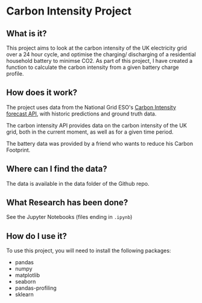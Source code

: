# Carbon Intensity Project
## What is it?
This project aims to look at the carbon intensity of the UK electricity grid over a 24 hour cycle, and optimise the charging/ discharging of a residential household battery to minimse CO2.
As part of this project, I have created a function to calculate the carbon intensity from a given battery
charge profile.

## How does it work?
The project uses data from the National Grid ESO's [Carbon Intensity forecast API](https://carbonintensity.org.uk/), with historic predictions and ground truth data.

The carbon intensity API provides data on the carbon intensity of the UK grid, both in the current moment, as well as
for a given time period.

The battery data was provided by a friend who wants to reduce his Carbon Footprint. 

## Where can I find the data?
The data is available in the data folder of the Github repo.

## What Research has been done?
See the Jupyter Notebooks (files ending in `.ipynb`)

## How do I use it?
To use this project, you will need to install the following packages:

- pandas
- numpy
- matplotlib
- seaborn
- pandas-profiling
- sklearn
